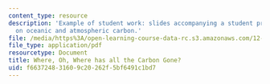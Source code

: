 ```yaml
---
content_type: resource
description: 'Example of student work: slides accompanying a student presentation
  on oceanic and atmospheric carbon.'
file: /media/https%3A/open-learning-course-data-rc.s3.amazonaws.com/12-759-marine-chemistry-seminar-spring-2006/f663724831609c20262f5bf6491c1bd7_Anon_b.pdf
file_type: application/pdf
resourcetype: Document
title: Where, Oh, Where has all the Carbon Gone?
uid: f6637248-3160-9c20-262f-5bf6491c1bd7
---
```

